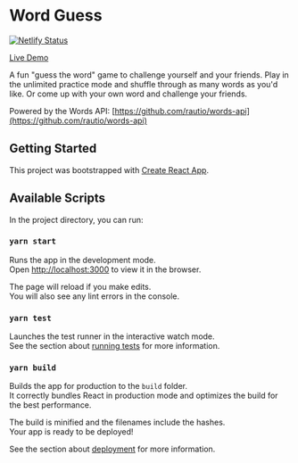 # Word Guess

[![Netlify Status](https://api.netlify.com/api/v1/badges/1f8b91f8-7ee4-4503-bbfd-9574e7fa1abb/deploy-status)](https://app.netlify.com/sites/turbo-wordle/deploys)

[Live Demo](https://turbo-wordle.netlify.app/)

A fun "guess the word" game to challenge yourself and your friends. Play in the unlimited practice mode and shuffle through as many words as you'd like. Or come up with your own word and challenge your friends.

Powered by the Words API: [https://github.com/rautio/words-api](https://github.com/rautio/words-api)

## Getting Started

This project was bootstrapped with [Create React App](https://github.com/facebook/create-react-app).

## Available Scripts

In the project directory, you can run:

### `yarn start`

Runs the app in the development mode.\
Open [http://localhost:3000](http://localhost:3000) to view it in the browser.

The page will reload if you make edits.\
You will also see any lint errors in the console.

### `yarn test`

Launches the test runner in the interactive watch mode.\
See the section about [running tests](https://facebook.github.io/create-react-app/docs/running-tests) for more information.

### `yarn build`

Builds the app for production to the `build` folder.\
It correctly bundles React in production mode and optimizes the build for the best performance.

The build is minified and the filenames include the hashes.\
Your app is ready to be deployed!

See the section about [deployment](https://facebook.github.io/create-react-app/docs/deployment) for more information.
